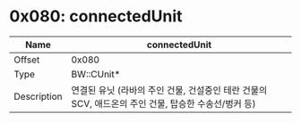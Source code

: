 # 0x080: connectedUnit

| Name | connectedUnit |
| ----| ------------ |
| Offset | 0x080 |
| Type | BW::CUnit* |
| Description | 연결된 유닛 (라바의 주인 건물, 건설중인 테란 건물의 SCV, 애드온의 주인 건물, 탑승한 수송선/벙커 등) |<br>

